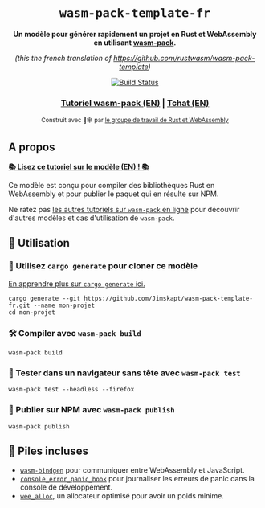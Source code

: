<div align="center">

  <h1><code>wasm-pack-template-fr</code></h1>

  <p>
    <strong>Un modèle pour générer rapidement un projet en Rust et WebAssembly en utilisant <a href="https://github.com/rustwasm/wasm-pack">wasm-pack</a>.</strong>
  </p>

  <p>
    <i>(this the french translation of <a href="https://github.com/rustwasm/wasm-pack-template">https://github.com/rustwasm/wasm-pack-template</a>)</i>
  </p>

  <p>
    <a href="https://travis-ci.org/Jimskapt/wasm-pack-template-fr">
      <img src="https://img.shields.io/travis/Jimskapt/wasm-pack-template-fr.svg?style=flat-square" alt="Build Status" />
    </a>
  </p>

  <h3>
    <a href="https://rustwasm.github.io/docs/wasm-pack/tutorials/npm-browser-packages/index.html">Tutoriel wasm-pack (EN)</a>
    <span> | </span>
    <a href="https://discordapp.com/channels/442252698964721669/443151097398296587">Tchat (EN)</a>
  </h3>

  <sub>Construit avec 🦀🕸 par <a href="https://rustwasm.github.io/">le groupe de travail de Rust et WebAssembly</a></sub>
</div>

## A propos

[**📚 Lisez ce tutoriel sur le modèle (EN) ! 📚**][template-docs]

Ce modèle est conçu pour compiler des bibliothèques Rust en WebAssembly et
pour publier le paquet qui en résulte sur NPM.

Ne ratez pas [les autres tutoriels sur `wasm-pack` en ligne][tutorials] pour
découvrir d'autres modèles et cas d'utilisation de `wasm-pack`.

[tutorials]: https://rustwasm.github.io/docs/wasm-pack/tutorials/index.html
[template-docs]: https://rustwasm.github.io/docs/wasm-pack/tutorials/npm-browser-packages/index.html

## 🚴 Utilisation

### 🐑 Utilisez `cargo generate` pour cloner ce modèle

[En apprendre plus sur `cargo generate` ici.](https://github.com/ashleygwilliams/cargo-generate)

```
cargo generate --git https://github.com/Jimskapt/wasm-pack-template-fr.git --name mon-projet
cd mon-projet
```

### 🛠️ Compiler avec `wasm-pack build`

```
wasm-pack build
```

### 🔬 Tester dans un navigateur sans tête avec `wasm-pack test`

```
wasm-pack test --headless --firefox
```

### 🎁 Publier sur NPM avec `wasm-pack publish`

```
wasm-pack publish
```

## 🔋 Piles incluses

* [`wasm-bindgen`](https://github.com/rustwasm/wasm-bindgen) pour communiquer
  entre WebAssembly et JavaScript.
* [`console_error_panic_hook`](https://github.com/rustwasm/console_error_panic_hook)
  pour journaliser les erreurs de panic dans la console de développement.
* [`wee_alloc`](https://github.com/rustwasm/wee_alloc), un allocateur optimisé
  pour avoir un poids minime.
